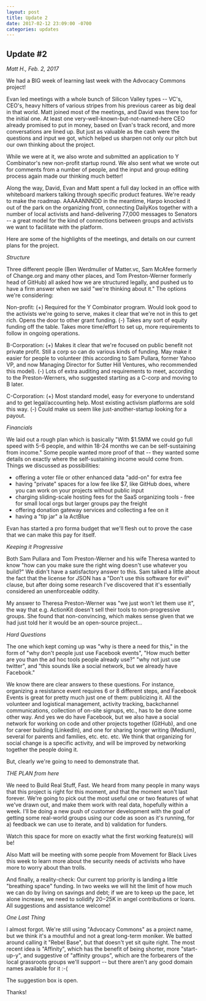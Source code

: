 ```yaml
---
layout: post
title: Update 2
date: 2017-02-12 23:09:00 -0700
categories: updates
---
```

## Update #2
*Matt H., Feb. 2, 2017*


We had a BIG week of learning last week with the Advocacy Commons project! 

Evan led meetings with a whole bunch of Silicon Valley types -- VC's, CEO's, heavy hitters of various stripes from his previous career as big deal in that world. Matt joined most of the meetings, and David was there too for the initial one. At least one very-well-known-but-not-named-here CEO already promised to put in money, based on Evan's track record, and more conversations are lined up. But just as valuable as the cash were the questions and input we got, which helped us sharpen not only our pitch but our own thinking about the project.

While we were at it, we also wrote and submitted an application to Y Combinator's new non-profit startup round. We also sent what we wrote out for comments from a number of people, and the input and group editing process again made our thinking much better!

Along the way, David, Evan and Matt spent a full day locked in an office with whiteboard markers talking through specific product features. We're ready to make the roadmap. AAAAANNNDD in the meantime, Harpo knocked it out of the park on the organizing front, connecting DailyKos together with a number of local activists and hand-delivering 77,000 messages to Senators -- a great model for the kind of connections between groups and activists we want to facilitate with the platform.

Here are some of the highlights of the meetings, and details on our current plans for the project.

_Structure_

Three different people (Ben Werdmuller of Matter.vc, Sam McAfee formerly of Change.org and many other places, and Tom Preston-Werner formerly head of GitHub) all asked how we are structured legally, and pushed us to have a firm answer when we said "we're thinking about it." The options we're considering:

Non-profit: (+) Required for the Y Combinator program. Would look good to the activists we're going to serve, makes it clear that we're not in this to get rich. Opens the door to other grant funding. (-) Takes any sort of equity funding off the table. Takes more time/effort to set up, more requirements to follow in ongoing operations.

B-Corporation: (+) Makes it clear that we're focused on public benefit not private profit. Still a corp so can do various kinds of funding. May make it easier for people to volunteer (this according to Sam Pullara, former Yahoo VP, and now Managing Director for Sutter Hill Ventures, who recommended this model). (-) Lots of extra auditing and requirements to meet, according to the Preston-Werners, who suggested starting as a C-corp and moving to B later.

C-Corporation: (+) Most standard model, easy for everyone to understand and to get legal/accounting help. Most existing activism platforms are sold this way. (-) Could make us seem like just-another-startup looking for a payout.


_Financials_

We laid out a rough plan which is basically "With $1.5MM we could go full speed with 5-6 people, and within 18-24 months we can be self-sustaining from income." Some people wanted more proof of that -- they wanted some details on exactly where the self-sustaining income would come from. Things we discussed as possibilities:

- offering a voter file or other enhanced data "add-on" for extra fee
- having "private" spaces for a low fee like $7, like GitHub does, where you can work on your projects without public input
- charging sliding-scale hosting fees for the SaaS organizing tools - free for small local orgs but larger groups pay the freight
- offering donation gateway services and collecting a fee on it
- having a "tip jar" a la ActBlue

Evan has started a pro forma budget that we'll flesh out to prove the case that we can make this pay for itself.


_Keeping it Progressive_

Both Sam Pullara and Tom Preston-Werner and his wife Theresa wanted to know "how can you make sure the right wing doesn't use whatever you build?"  We didn't have a satisfactory answer to this. Sam talked a little about the fact that the license for JSON has a "Don't use this software for evil" clause, but after doing some research I've discovered that it's essentially considered an unenforceable oddity. 

My answer to Theresa Preston-Werner was "we just won't let them use it", the way that e.g. ActionKit doesn't sell their tools to non-progressive groups. She found that non-convincing, which makes sense given that we had just told her it would be an open-source project...

_Hard Questions_

The one which kept coming up was "why is there a need for this," in the form of "why don't people just use Facebook events", "How much better are you than the ad hoc tools people already use?" "why not just use twitter", and "this sounds like a social network, but we already have Facebook."

We know there are clear answers to these  questions. For instance, organizing a resistance event requires 6 or 8 different steps, and Facebook Events is great for pretty much just one of them: publicizing it. All the volunteer and logistical management, activity tracking, backchannel communications, collection of on-site signups, etc., has to be done some other way.  And yes we do have Facebook, but we also have a social network for working on code and other projects together (GitHub), and one for career building (LinkedIn), and one for sharing longer writing (Medium), several for parents and families, etc. etc. etc. We think that organizing for social change is a specific activity, and will be improved by networking together the people doing it.

But, clearly we're going to need to demonstrate that.


_THE PLAN from here_

We need to Build Real Stuff, Fast. We heard from many people in many ways that this project is right for this moment, and that the moment won't last forever. We're going to pick out the most useful one or two features of what we've drawn out, and make them work with real data, hopefully within a week. I'll be doing a new push of customer development with the goal of getting some real-world groups using our code as soon as it's running, for a) feedback we can use to iterate, and b) validation for funders.

Watch this space for more on exactly what the first working feature(s) will be!

Also Matt will be meeting with some people from Movement for Black Lives this week to learn more about the security needs of activists who have more to worry about than trolls.

And finally, a reality-check: Our current top priority is landing a little "breathing space" funding. In two weeks we will hit the limit of how much we can do by living on savings and debt; if we are to keep up the pace, let alone increase, we need to solidify $20-$25K in angel contributions or loans. All suggestions and assistance welcome!

_One Last Thing_

I almost forgot. We're still using "Advocacy Commons" as a project name, but we think it's a mouthful and not a great long-term moniker. We batted around calling it "Rebel Base", but that doesn't yet sit quite right. The most recent idea is "Affinity", which has the benefit of being shorter, more "start-up-y", and suggestive of "affinity groups", which are the forbearers of the local grassroots groups we'll support -- but there aren't any good domain names available for it :-(   

The suggestion box is open.

Thanks!